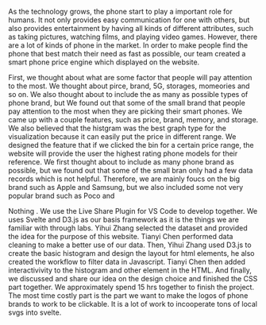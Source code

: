 As the technology grows, the phone start to play a important role for humans. It not only provides easy communication for one with others, but also provides entertainment by having all kinds of different attributes, such as taking pictures, watching films, and playing video games. However, there are a lot of kinds of phone in the market. In order to make people find the phone that best match their need as fast as possible, our team created a smart phone price engine which displayed on the website. 

First, we thought about what are some factor
that people will pay attention to the most. We thought about pirce, brand, 5G, storages, momeories and so on. We also thought about to include the as many as possible types of phone brand, but We found out that some of the small brand  that people pay attention to the most when they are picking their smart phones. We came up with a couple features, such as price, brand, memory, and storage. We also believed that the histgram was the best graph type for the visualization because it can easily put the price in different range. We designed the feature that if we clicked the bin for a certain price range, the website will provide the user the highest rating phone models for their reference. We first thought about to include as many phone brand as possible, but we found out that some of the small bran
 only had a few data records which is not helpful. Therefore, we are mainly foucs on the big brand such as Apple and Samsung, but we also included some not very popular brand such as Poco and 


Nothing . 
We use the Live Share Plugin for VS Code to develop together. We uses Svelte and D3.js as our basis framework as it is the things we are familiar with through labs. Yihui Zhang selected the dataset and provided the idea for the purpose of this website. Tianyi Chen performed data cleaning to make a better use of our data. Then, Yihui Zhang used D3.js to create the basic histogram and design the layout for html elements, he also created the workflow to filter data in Javascript. Tianyi Chen then added interactivivity to the histogram and other element in the HTML. And finally, we discussed and share our idea on the design choice and finished the CSS part together. We approximately spend 15 hrs together to finish the project. The most time costly part is the part we want to make the logos of phone brands to work to be clickable. It is a lot of work to incooperate tons of local svgs into svelte.